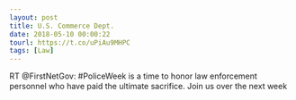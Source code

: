 ```yaml
---
layout: post
title: U.S. Commerce Dept.
date: 2018-05-10 00:00:22
tourl: https://t.co/uPiAu9MHPC
tags: [Law]
---
```

RT @FirstNetGov: #PoliceWeek is a time to honor law enforcement personnel who have paid the ultimate sacrifice. Join us over the next week